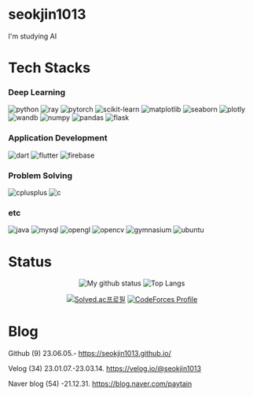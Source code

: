 # seokjin1013

I'm studying AI

# Tech Stacks

### Deep Learning
![python](https://img.shields.io/badge/python-3776AB?style=for-the-badge&logo=python&logoColor=white)
![ray](https://img.shields.io/badge/ray-028CF0?style=for-the-badge&logo=ray&logoColor=white)
![pytorch](https://img.shields.io/badge/pytorch-EE4C2C?style=for-the-badge&logo=pytorch&logoColor=white)
![scikit-learn](https://img.shields.io/badge/scikit--learn-F7931E?style=for-the-badge&logo=scikit-learn&logoColor=white)
![matplotlib](https://img.shields.io/badge/matplotlib-black?style=for-the-badge&logo=matplotlib&logoColor=black)
![seaborn](https://img.shields.io/badge/seaborn-black?style=for-the-badge&logo=seaborn&logoColor=black)
![plotly](https://img.shields.io/badge/plotly-3F4F75?style=for-the-badge&logo=plotly&logoColor=white)
![wandb](https://img.shields.io/badge/wandb-FFBE00?style=for-the-badge&logo=weightsandbiases&logoColor=black)
![numpy](https://img.shields.io/badge/numpy-013243?style=for-the-badge&logo=numpy&logoColor=white)
![pandas](https://img.shields.io/badge/pandas-150458?style=for-the-badge&logo=pandas&logoColor=white)
![flask](https://img.shields.io/badge/flask-000000?style=for-the-badge&logo=flask&logoColor=white)

### Application Development
![dart](https://img.shields.io/badge/dart-0175C2?style=for-the-badge&logo=dart&logoColor=white)
![flutter](https://img.shields.io/badge/flutter-02569B?style=for-the-badge&logo=flutter&logoColor=white)
![firebase](https://img.shields.io/badge/firebase-FFCA28?style=for-the-badge&logo=firebase&logoColor=black)

### Problem Solving

![cplusplus](https://img.shields.io/badge/c++-00599C?style=for-the-badge&logo=cplusplus&logoColor=white)
![c](https://img.shields.io/badge/c-A8B9CC?style=for-the-badge&logo=c&logoColor=black)

### etc

![java](https://img.shields.io/badge/java-%23ED8B00.svg?style=for-the-badge&logo=openjdk&logoColor=white)
![mysql](https://img.shields.io/badge/mysql-4479A1?style=for-the-badge&logo=mysql&logoColor=white)
![opengl](https://img.shields.io/badge/opengl-5586A4?style=for-the-badge&logo=opengl&logoColor=white)
![opencv](https://img.shields.io/badge/opencv-5C3EE8?style=for-the-badge&logo=opencv&logoColor=white)
![gymnasium](https://img.shields.io/badge/gymnasium-0081A5?style=for-the-badge&logo=openaigym&logoColor=white)
![ubuntu](https://img.shields.io/badge/wsl_ubuntu-E95420?style=for-the-badge&logo=ubuntu&logoColor=white)


# Status

<div align="center">

![My github status](https://github-readme-stats.vercel.app/api?username=seokjin1013&show_icons=true&include_all_commits=true)
![Top Langs](https://github-readme-stats.vercel.app/api/top-langs/?username=seokjin1013&layout=compact&hide=jupyter%20notebook)

[![Solved.ac프로필](http://mazassumnida.wtf/api/v2/generate_badge?boj=seokjin1013)](https://solved.ac/seokjin1013)
[![CodeForces Profile](https://cf.leed.at?id=seokjin1013)](https://codeforces.com/profile/seokjin1013)

</div>

# Blog

Github (9) 23.06.05.-
https://seokjin1013.github.io/

Velog (34) 23.01.07.-23.03.14.
https://velog.io/@seokjin1013

Naver blog (54) -21.12.31.
https://blog.naver.com/paytain

